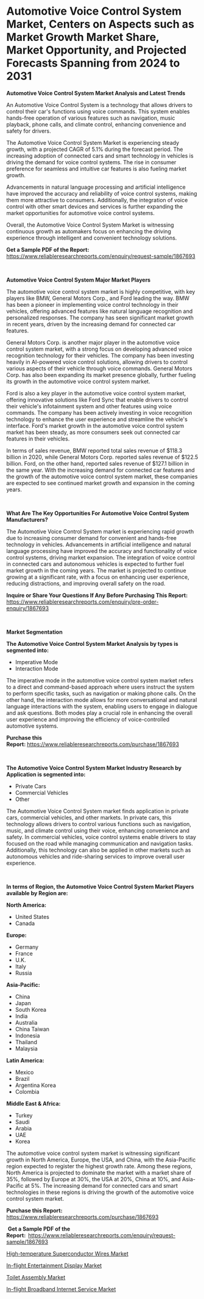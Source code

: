 <p><h1>Automotive Voice Control System Market, Centers on Aspects such as Market Growth Market Share, Market Opportunity, and Projected Forecasts Spanning from 2024 to 2031</h1></p><p><strong>Automotive Voice Control System Market Analysis and Latest Trends</strong></p>
<p><p>An Automotive Voice Control System is a technology that allows drivers to control their car's functions using voice commands. This system enables hands-free operation of various features such as navigation, music playback, phone calls, and climate control, enhancing convenience and safety for drivers.</p><p>The Automotive Voice Control System Market is experiencing steady growth, with a projected CAGR of 5.1% during the forecast period. The increasing adoption of connected cars and smart technology in vehicles is driving the demand for voice control systems. The rise in consumer preference for seamless and intuitive car features is also fueling market growth.</p><p>Advancements in natural language processing and artificial intelligence have improved the accuracy and reliability of voice control systems, making them more attractive to consumers. Additionally, the integration of voice control with other smart devices and services is further expanding the market opportunities for automotive voice control systems.</p><p>Overall, the Automotive Voice Control System Market is witnessing continuous growth as automakers focus on enhancing the driving experience through intelligent and convenient technology solutions.</p></p>
<p><strong>Get a Sample PDF of the Report:&nbsp;</strong> <a href="https://www.reliableresearchreports.com/enquiry/request-sample/1867693">https://www.reliableresearchreports.com/enquiry/request-sample/1867693</a></p>
<p>&nbsp;</p>
<p><strong>Automotive Voice Control System Major Market Players</strong></p>
<p><p>The automotive voice control system market is highly competitive, with key players like BMW, General Motors Corp., and Ford leading the way. BMW has been a pioneer in implementing voice control technology in their vehicles, offering advanced features like natural language recognition and personalized responses. The company has seen significant market growth in recent years, driven by the increasing demand for connected car features.</p><p>General Motors Corp. is another major player in the automotive voice control system market, with a strong focus on developing advanced voice recognition technology for their vehicles. The company has been investing heavily in AI-powered voice control solutions, allowing drivers to control various aspects of their vehicle through voice commands. General Motors Corp. has also been expanding its market presence globally, further fueling its growth in the automotive voice control system market.</p><p>Ford is also a key player in the automotive voice control system market, offering innovative solutions like Ford Sync that enable drivers to control their vehicle's infotainment system and other features using voice commands. The company has been actively investing in voice recognition technology to enhance the user experience and streamline the vehicle's interface. Ford's market growth in the automotive voice control system market has been steady, as more consumers seek out connected car features in their vehicles.</p><p>In terms of sales revenue, BMW reported total sales revenue of $118.3 billion in 2020, while General Motors Corp. reported sales revenue of $122.5 billion. Ford, on the other hand, reported sales revenue of $127.1 billion in the same year. With the increasing demand for connected car features and the growth of the automotive voice control system market, these companies are expected to see continued market growth and expansion in the coming years.</p></p>
<p>&nbsp;</p>
<p><strong>What Are The Key Opportunities For Automotive Voice Control System Manufacturers?</strong></p>
<p><p>The Automotive Voice Control System market is experiencing rapid growth due to increasing consumer demand for convenient and hands-free technology in vehicles. Advancements in artificial intelligence and natural language processing have improved the accuracy and functionality of voice control systems, driving market expansion. The integration of voice control in connected cars and autonomous vehicles is expected to further fuel market growth in the coming years. The market is projected to continue growing at a significant rate, with a focus on enhancing user experience, reducing distractions, and improving overall safety on the road.</p></p>
<p><strong>Inquire or Share Your Questions If Any Before Purchasing This Report:</strong> <a href="https://www.reliableresearchreports.com/enquiry/pre-order-enquiry/1867693">https://www.reliableresearchreports.com/enquiry/pre-order-enquiry/1867693</a></p>
<p>&nbsp;</p>
<p><strong>Market Segmentation</strong></p>
<p><strong>The Automotive Voice Control System Market Analysis by types is segmented into:</strong></p>
<p><ul><li>Imperative Mode</li><li>Interaction Mode</li></ul></p>
<p><p>The imperative mode in the automotive voice control system market refers to a direct and command-based approach where users instruct the system to perform specific tasks, such as navigation or making phone calls. On the other hand, the interaction mode allows for more conversational and natural language interactions with the system, enabling users to engage in dialogue and ask questions. Both modes play a crucial role in enhancing the overall user experience and improving the efficiency of voice-controlled automotive systems.</p></p>
<p><strong>Purchase this Report:&nbsp;</strong><a href="https://www.reliableresearchreports.com/purchase/1867693">https://www.reliableresearchreports.com/purchase/1867693</a></p>
<p>&nbsp;</p>
<p><strong>The Automotive Voice Control System Market Industry Research by Application is segmented into:</strong></p>
<p><ul><li>Private Cars</li><li>Commercial Vehicles</li><li>Other</li></ul></p>
<p><p>The Automotive Voice Control System market finds application in private cars, commercial vehicles, and other markets. In private cars, this technology allows drivers to control various functions such as navigation, music, and climate control using their voice, enhancing convenience and safety. In commercial vehicles, voice control systems enable drivers to stay focused on the road while managing communication and navigation tasks. Additionally, this technology can also be applied in other markets such as autonomous vehicles and ride-sharing services to improve overall user experience.</p></p>
<p>&nbsp;</p>
<p><strong>In terms of Region, the Automotive Voice Control System Market Players available by Region are:</strong></p>
<p>
    <p> <strong> North America: </strong>
        <ul>
            <li>United States</li>
            <li>Canada</li>
        </ul>
        </p> 
    <p> <strong> Europe: </strong>
        <ul>
            <li>Germany</li>
            <li>France</li>
            <li>U.K.</li>
            <li>Italy</li>
            <li>Russia</li>
        </ul>
        </p> 
    <p> <strong> Asia-Pacific: </strong>
        <ul>
            <li>China</li>
            <li>Japan</li>
            <li>South Korea</li>
            <li>India</li>
            <li>Australia</li>
            <li>China Taiwan</li>
            <li>Indonesia</li>
            <li>Thailand</li>
            <li>Malaysia</li>
        </ul>
        </p> 
    <p> <strong> Latin America: </strong>
        <ul>
            <li>Mexico</li>
            <li>Brazil</li>
            <li>Argentina Korea</li>
            <li>Colombia</li>
        </ul>
        </p> 
    <p> <strong> Middle East & Africa: </strong>
        <ul>
            <li>Turkey</li>
            <li>Saudi</li>
            <li>Arabia</li>
            <li>UAE</li>
            <li>Korea</li>
        </ul>
    </p>
    </p>
<p><p>The automotive voice control system market is witnessing significant growth in North America, Europe, the USA, and China, with the Asia-Pacific region expected to register the highest growth rate. Among these regions, North America is projected to dominate the market with a market share of 35%, followed by Europe at 30%, the USA at 20%, China at 10%, and Asia-Pacific at 5%. The increasing demand for connected cars and smart technologies in these regions is driving the growth of the automotive voice control system market.</p></p>
<p><strong>Purchase this Report: </strong><a href="https://www.reliableresearchreports.com/purchase/1867693">https://www.reliableresearchreports.com/purchase/1867693</a></p>
<p>&nbsp;<strong>Get a Sample PDF of the Report:&nbsp;&nbsp;</strong><a href="https://www.reliableresearchreports.com/enquiry/request-sample/1867693">https://www.reliableresearchreports.com/enquiry/request-sample/1867693</a></p>
<p><strong></strong></p>
<p><p><a href="https://view.publitas.com/reportprime-1/high-temperature-superconductor-wires-market-furnish-information-about-market-size-market-share-market-dynamics-and-projections-spanning-from-2023-to-2030/">High-temperature Superconductor Wires Market</a></p><p><a href="https://view.publitas.com/reportprime-1/in-flight-entertainment-display-market-size-share-trends-analysis-report-by-application-regional-outlook-competitive-strategies-and-segment-forecasts-2023-2030/">In-flight Entertainment Display Market</a></p><p><a href="https://five-trouble-98a.notion.site/Toilet-Assembly-Market-Size-Furnishes-Valuable-Information-Encompassing-Market-Share-Market-Trends--b113765636484cf3aae4df89ce240aff">Toilet Assembly Market</a></p><p><a href="https://view.publitas.com/reportprime-1/in-flight-broadband-internet-service-market-research-report-reveals-the-latest-trends-and-opportunities-of-this-market-for-period-from-2023-2030/">In-flight Broadband Internet Service Market</a></p></p>